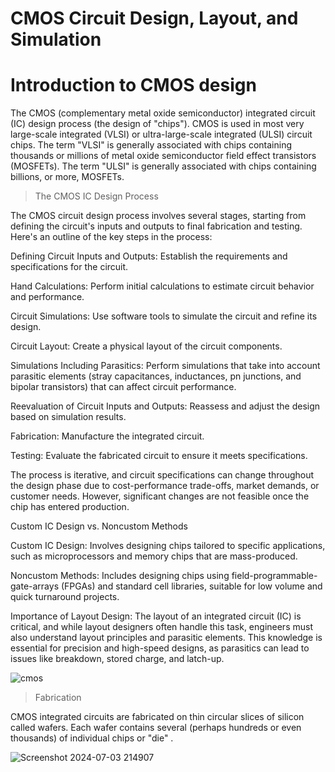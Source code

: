 #  CMOS Circuit Design, Layout, and Simulation 

# Introduction to CMOS design
The CMOS (complementary metal oxide
semiconductor) integrated circuit (IC) design process (the design of "chips"). CMOS is
used in most very large-scale integrated (VLSI) or ultra-large-scale integrated (ULSI)
circuit chips. The term "VLSI" is generally associated with chips containing thousands or
millions of metal oxide semiconductor field effect transistors (MOSFETs). The term
"ULSI" is generally associated with chips containing billions, or more, MOSFETs.

> The CMOS IC Design Process

The CMOS circuit design process involves several stages, starting from defining the circuit's inputs and outputs to final fabrication and testing. Here's an outline of the key steps in the process:

Defining Circuit Inputs and Outputs: Establish the requirements and specifications for the circuit.

Hand Calculations: Perform initial calculations to estimate circuit behavior and performance.

Circuit Simulations: Use software tools to simulate the circuit and refine its design.

Circuit Layout: Create a physical layout of the circuit components.

Simulations Including Parasitics: Perform simulations that take into account parasitic elements (stray capacitances, inductances, pn junctions, and bipolar transistors) that can affect circuit performance.

Reevaluation of Circuit Inputs and Outputs: Reassess and adjust the design based on simulation results.

Fabrication: Manufacture the integrated circuit.

Testing: Evaluate the fabricated circuit to ensure it meets specifications.

The process is iterative, and circuit specifications can change throughout the design phase due to cost-performance trade-offs, market demands, or customer needs. However, significant changes are not feasible once the chip has entered production.

Custom IC Design vs. Noncustom Methods

Custom IC Design: Involves designing chips tailored to specific applications, such as microprocessors and memory chips that are mass-produced.

Noncustom Methods: Includes designing chips using field-programmable-gate-arrays (FPGAs) and standard cell libraries, suitable for low volume and quick turnaround projects.

Importance of Layout Design:
The layout of an integrated circuit (IC) is critical, and while layout designers often handle this task, engineers must also understand layout principles and parasitic elements. This knowledge is essential for precision and high-speed designs, as parasitics can lead to issues like breakdown, stored charge, and latch-up.

 ![cmos](https://github.com/Narendran040/CMOS/assets/157210399/4f6e6277-388e-43cd-9b43-d087af40786a)

> Fabrication

CMOS integrated circuits are fabricated on thin circular slices of silicon called wafers.
Each wafer contains several (perhaps hundreds or even thousands) of individual chips or
"die" .

![Screenshot 2024-07-03 214907](https://github.com/Narendran040/CMOS/assets/157210399/4fb6d851-74eb-447a-85ff-382cfefa5514)
